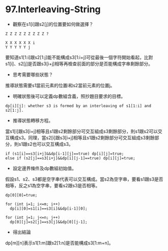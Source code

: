 # 97.Interleaving-String

- 觀察在s1[i]跟s2[j]的位置要如何做選擇？

```
Z Z Z Z Z Z Z Z Z ?

X X X X X X i
Y Y Y Y Y j
```

要知道s1[1:i]跟s2[1:j]能不能構成s3[1:i+j]可從最後一個字符開始看起，比對s1[i]、s2[j]是否跟s3[i+j]相等再檢查前面的部分是否能構成字串剩餘部分。

- 思考需要哪些狀態？

推導狀態需要s1當前元素的位置i和s2當前元素的位置j。

- 明確狀態後可以定義dp數組含義，照抄題目要求的目標。

```
dp[i][j]: whether s3 is formed by an interleaving of s1[1:i] and s2[1:j].
```

- 推導狀態轉移方程。

當s1[i]跟s3[i+j]相等且s1跟s2剩餘部分可交互組成s3剩餘部分，則s1跟s2可以交互構成s3。同理，當s2[i]跟s3[i+j]相等且s1跟s2剩餘部分可交互組成s3剩餘部分，則s1跟s2也可以交互構成s3。

```
if (s1[i]==s3[i+j]&&dp[i-1][j]==true) dp[i][j]=true;
else if (s2[j]==s3[i+j]&&dp[i][j-1]==true) dp[i][j]=true;
```

- 設定邊界條件及dp數組初始值。

假設s1、s2、s3都是空字串代表可以交互構成。當s2為空字串，要看s1跟s3是否相等，反之s1為空字串，要看s2跟s3是否相等。

```
dp[0][0]=true;

for (int i=1; i<=m; i++)
  dp[i][0]=s1[i]==s3[i]&&dp[i-1][0];

for (int j=1; j<=n; j++)
  dp[0][j]=s2[j]==s3[j]&&dp[0][j-1];
```

- 得出結論

dp[m][n]表示s1[1:m]跟s2[1:n]是否能構成s3[1:m+n]。
